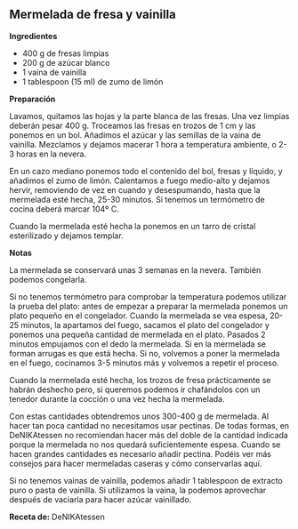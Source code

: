 ## Mermelada de fresa y vainilla

**Ingredientes**

- 400 g de fresas limpias
- 200 g de azúcar blanco
- 1 vaina de vainilla
- 1 tablespoon (15 ml) de zumo de limón

**Preparación**

Lavamos, quitamos las hojas y la parte blanca de las fresas. Una vez limpias deberán pesar 400 g. Troceamos las fresas en trozos de 1 cm y las ponemos en un bol. Añadimos el azúcar y las semillas de la vaina de vainilla. Mezclamos y dejamos macerar 1 hora a temperatura ambiente, o 2-3 horas en la nevera.

En un cazo mediano ponemos todo el contenido del bol, fresas y líquido, y añadimos el zumo de limón. Calentamos a fuego medio-alto y dejamos hervir, removiendo de vez en cuando y desespumando, hasta que la mermelada esté hecha, 25-30 minutos. Si tenemos un termómetro de cocina deberá marcar 104º C.

Cuando la mermelada esté hecha la ponemos en un tarro de cristal esterilizado y dejamos templar.

**Notas**

La mermelada se conservará unas 3 semanas en la nevera. También podemos congelarla.

Si no tenemos termómetro para comprobar la temperatura podemos utilizar la prueba del plato: antes de empezar a preparar la mermelada ponemos un plato pequeño en el congelador. Cuando la mermelada se vea espesa, 20-25 minutos, la apartamos del fuego, sacamos el plato del congelador y ponemos una pequeña cantidad de mermelada en el plato. Pasados 2 minutos empujamos con el dedo la mermelada. Si en la mermelada se forman arrugas es que está hecha. Si no, volvemos a poner la mermelada en el fuego, cocinamos 3-5 minutos más y volvemos a repetir el proceso.

Cuando la mermelada esté hecha, los trozos de fresa prácticamente se habrán deshecho pero, si queremos podemos ir chafándolos con un tenedor durante la cocción o una vez hecha la mermelada.

Con estas cantidades obtendremos unos 300-400 g de mermelada. Al hacer tan poca cantidad no necesitamos usar pectinas. De todas formas, en DeNIKAtessen no recomiendan hacer más del doble de la cantidad indicada porque la mermelada no nos quedará suficientemente espesa. Cuando se hacen grandes cantidades es necesario añadir pectina. Podéis ver más consejos para hacer mermeladas caseras y cómo conservarlas aquí.

Si no tenemos vainas de vainilla, podemos añadir 1 tablespoon de extracto puro o pasta de vainilla. Si utilizamos la vaina, la podemos aprovechar después de vaciarla para hacer azúcar vainillado.

**Receta de:** DeNIKAtessen